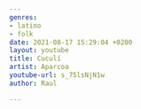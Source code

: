 ```yaml
---
genres:
- latino
- folk
date: 2021-08-17 15:29:04 +0200
layout: youtube
title: Cuculí
artist: Aparcoa
youtube-url: s_75lsNjN1w
author: Raul

---
```

